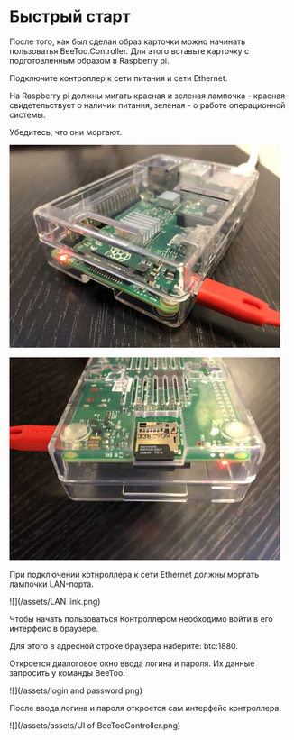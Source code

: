 # Быстрый старт

После того, как был сделан образ карточки можно начинать пользоватья BeeToo.Controller. Для этого вставьте карточку с подготовленным образом в Raspberry pi.

Подключите контроллер к сети питания и сети Ethernet.

На Raspberry pi должны мигать красная и зеленая лампочка - красная свидетельствует о наличии питания, зеленая - о работе операционной системы.

Убедитесь, что они моргают.

![](/assets/Power.png)

![](/assets/Power1.png)

При подключении котнроллера к сети Ethernet должны моргать лампочки LAN-порта.

![](/assets/LAN link.png)

Чтобы начать пользоваться Контроллером необходимо войти в его интерфейс в браузере.

Для этого в адресной строке браузера наберите: btc:1880.

Откроется диалоговое окно ввода логина и пароля. Их данные запросить у команды BeeToo.

![](/assets/login and password.png)

После ввода логина и пароля откроется сам интерфейс контроллера.

![](/assets/assets/UI of BeeTooController.png)

